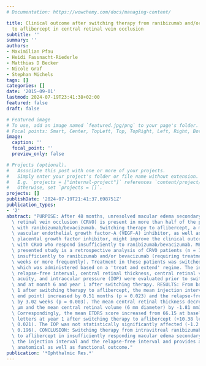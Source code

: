 ```yaml
---
# Documentation: https://wowchemy.com/docs/managing-content/

title: Clinical outcome after switching therapy from ranibizumab and/or bevacizumab
  to aflibercept in central retinal vein occlusion
subtitle: ''
summary: ''
authors:
- Maximilian Pfau
- Heidi Fassnacht-Riederle
- Matthias D Becker
- Nicole Graf
- Stephan Michels
tags: []
categories: []
date: '2015-09-01'
lastmod: 2024-07-19T23:41:38+02:00
featured: false
draft: false

# Featured image
# To use, add an image named `featured.jpg/png` to your page's folder.
# Focal points: Smart, Center, TopLeft, Top, TopRight, Left, Right, BottomLeft, Bottom, BottomRight.
image:
  caption: ''
  focal_point: ''
  preview_only: false

# Projects (optional).
#   Associate this post with one or more of your projects.
#   Simply enter your project's folder or file name without extension.
#   E.g. `projects = ["internal-project"]` references `content/project/deep-learning/index.md`.
#   Otherwise, set `projects = []`.
projects: []
publishDate: '2024-07-19T21:41:37.698751Z'
publication_types:
- '2'
abstract: "PURPOSE: After 48 months, unresolved macular edema secondary to central\
  \ retinal vein occlusion (CRVO) is present in more than half of the patients treated\
  \ with ranibizumab/bevacizumab. Switching therapy to aflibercept, a more recent\
  \ vascular endothelial growth factor-A (VEGF-A) inhibitor, as well as VEGF-B and\
  \ placental growth factor inhibitor, might improve the clinical outcome in patients\
  \ with CRVO who respond insufficiently to ranibizumab/bevacizumab. METHODS: The\
  \ presented study is a retrospective analysis of CRVO patients (n = 13) responding\
  \ insufficiently to ranibizumab and/or bevacizumab (requiring treatment every 6\
  \ weeks or more frequently). Treatment in these patients was switched to aflibercept,\
  \ which was administered based on a 'treat and extend' regime. The injection interval,\
  \ relapse-free interval, central retinal thickness, central retinal volume, visual\
  \ acuity, and intraocular pressure (IOP) were evaluated prior to switching to aflibercept\
  \ and at month 6 and year 1 after switching therapy. RESULTS: From baseline to year\
  \ 1 after switching therapy to aflibercept, the mean injection interval (primary\
  \ end point) increased by 0.51 months (p = 0.023) and the relapse-free interval\
  \ by 3.02 weeks (p = 0.003). The mean central retinal thickness decreased by 195.84\
  \ µm and the mean central retinal volume (6 mm diameter) by -1.81 mm3 (p = 0.007).\
  \ Correspondingly, the mean ETDRS score increased from 66.15 at baseline to 76.54\
  \ letters at year 1 after switching therapy to aflibercept (+10.38 letters, p =\
  \ 0.021). The IOP was not statistically significantly affected (-1.2 mm Hg, p =\
  \ 0.196). CONCLUSION: Switching therapy from intravitreal ranibizumab/bevacizumab\
  \ to aflibercept in insufficiently responding macular edema secondary to CRVO elongates\
  \ the injection interval and the relapse-free interval and provides an improved\
  \ anatomical as well as functional outcome."
publication: '*Ophthalmic Res.*'
---
```

